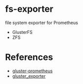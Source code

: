 # fs-exporter
file system exporter for Prometheus
- GlusterFS
- ZFS

# References
- [gluster-prometheus](https://github.com/gluster/gluster-prometheus)
- [gluster_exporter](https://github.com/ofesseler/gluster_exporter)
